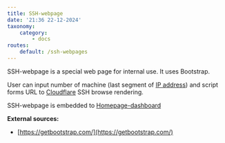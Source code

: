 ```yaml
---
title: SSH-webpage
date: '21:36 22-12-2024'
taxonomy:
    category:
        - docs
routes:
    default: /ssh-webpages
---
```


SSH-webpage is a special web page for internal use. It uses Bootstrap.

User can input number of machine (last segment of [IP address](/ip-address)) and script forms URL to [Cloudflare](/cloudflare) SSH browse rendering. 

SSH-webpage is embedded to [Homepage-dashboard](/homepage)


**External sources:**
* [https://getbootstrap.com/](https://getbootstrap.com/)